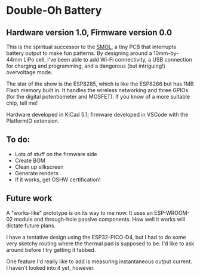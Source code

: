 # Double-Oh Battery

## Hardware version 1.0, Firmware version 0.0

This is the spiritual successor to the [SMOL](https://github.com/heyspacebuck/SMOL), a tiny PCB that interrupts battery output to make fun patterns. By designing around a 10mm-by-44mm LiPo cell, I've been able to add Wi-Fi connectivity, a USB connection for charging and programming, and a dangerous (but intriguing!) overvoltage mode.

The star of the show is the ESP8285, which is like the ESP8266 but has 1MB Flash memory built in. It handles the wireless networking and three GPIOs (for the digital potentiometer and MOSFET). If you know of a more suitable chip, tell me!

Hardware developed in KiCad 5.1; firmware developed in VSCode with the PlatformIO extension.

## To do:

* Lots of stuff on the firmware side
* Create BOM
* Clean up silkscreen
* Generate renders
* If it works, get OSHW certification!

## Future work

A "works-like" prototype is on its way to me now. It uses an ESP-WROOM-02 module and through-hole passive components. How well it works will dictate future plans.

I have a tentative design using the ESP32-PICO-D4, but I had to do some very sketchy routing where the thermal pad is supposed to be. I'd like to ask around before I try getting it fabbed.

One feature I'd really like to add is measuring instantaneous output current. I haven't looked into it yet, however.
